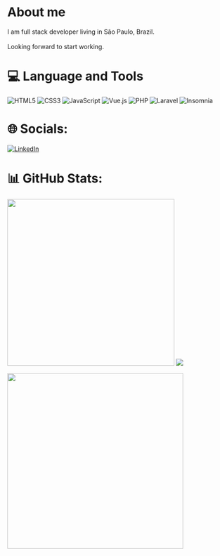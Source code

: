 # About me

I am full stack developer living in São Paulo, Brazil.
<br>
<br>
Looking forward to start working.

# 💻 Language and Tools
![HTML5](https://img.shields.io/badge/html5-%23E34F26.svg?style=for-the-badge&logo=html5&logoColor=white) ![CSS3](https://img.shields.io/badge/css3-%231572B6.svg?style=for-the-badge&logo=css3&logoColor=white) ![JavaScript](https://img.shields.io/badge/javascript-%23323330.svg?style=for-the-badge&logo=javascript&logoColor=%23F7DF1E) ![Vue.js](https://img.shields.io/badge/vuejs-%2335495e.svg?style=for-the-badge&logo=vuedotjs&logoColor=%234FC08D)  ![PHP](https://img.shields.io/badge/php-%23777BB4.svg?style=for-the-badge&logo=php&logoColor=white) ![Laravel](https://img.shields.io/badge/laravel-%23FF2D20.svg?style=for-the-badge&logo=laravel&logoColor=white) ![Insomnia](https://img.shields.io/badge/Insomnia-black?style=for-the-badge&logo=insomnia&logoColor=5849BE)

# 🌐 Socials:
[![LinkedIn](https://img.shields.io/badge/LinkedIn-%230077B5.svg?logo=linkedin&logoColor=white)](https://linkedin.com/in/rodrigo-alba)

# 📊 GitHub Stats:
<img src="https://github-readme-stats-wheat-two-53.vercel.app/api?username=rodrigoalb&theme=github_dark&hide_border=false&include_all_commits=false&count_private=false"  width="380px" />                    ![](https://github-readme-stats-wheat-two-53.vercel.app/api/top-langs/?username=rodrigoalb&theme=github_dark&hide_border=false&include_all_commits=false&count_private=false&layout=compact)



<img src="https://github-readme-streak-stats.herokuapp.com/?user=rodrigoalb&theme=cobalt&hide_border=false"  width="400px" margin-left="50px" />
